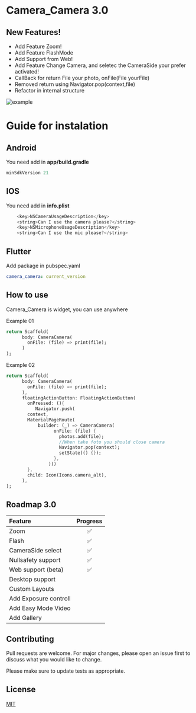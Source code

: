 # Camera_Camera 3.0

## New Features!

- Add Feature Zoom!
- Add Feature FlashMode
- Add Support from Web!
- Add Feature Change Camera, and seletec the CameraSide your prefer activated!
- CallBack for return File your photo, onFile(File yourFile)
- Removed return using Navigator.pop(context,file)
- Refactor in internal structure

![example](https://i.imgur.com/CWbwCoH.png=200x200)

# Guide for instalation

## Android

You need add in **app/build.gradle**

```dart
minSdkVersion 21
```

## IOS

You need add in **info.plist**

```dart
  	<key>NSCameraUsageDescription</key>
    <string>Can I use the camera please?</string>
    <key>NSMicrophoneUsageDescription</key>
    <string>Can I use the mic please?</string>
```

## Flutter

Add package in pubspec.yaml

```yaml
camera_camera: current_version
```

## How to use

Camera_Camera is widget, you can use anywhere

Example 01

```dart
return Scaffold(
      body: CameraCamera(
        onFile: (file) => print(file);
      )
);
```

Example 02

```dart
return Scaffold(
      body: CameraCamera(
        onFile: (file) => print(file);
      ),
      floatingActionButton: FloatingActionButton(
        onPressed: (){
           Navigator.push(
        context,
        MaterialPageRoute(
            builder: (_) => CameraCamera(
                  onFile: (file) {
                    photos.add(file);
                    //When take foto you should close camera
                    Navigator.pop(context);
                    setState(() {});
                  },
                )))
        },
        child: Icon(Icons.camera_alt),
      ),
);
```

## Roadmap 3.0

| Feature               | Progress |
| :-------------------- | :------: |
| Zoom                  |    ✅    |
| Flash                 |    ✅    |
| CameraSide select     |    ✅    |
| Nullsafety support    |    ✅    |
| Web support (beta)    |    ✅    |
| Desktop support       |          |
| Custom Layouts        |          |
| Add Exposure controll |          |
| Add Easy Mode Video   |          |
| Add Gallery           |          |

## Contributing

Pull requests are welcome. For major changes, please open an issue first to discuss what you would like to change.

Please make sure to update tests as appropriate.

## License

[MIT](https://choosealicense.com/licenses/mit/)
